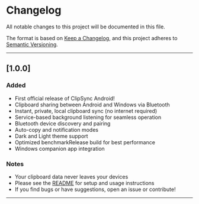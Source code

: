 # Changelog

All notable changes to this project will be documented in this file.

The format is based on [Keep a Changelog](https://keepachangelog.com/en/1.0.0/), and this project adheres to [Semantic Versioning](https://semver.org/spec/v2.0.0.html).

---

## [1.0.0]

### Added

- First official release of ClipSync Android!
- Clipboard sharing between Android and Windows via Bluetooth
- Instant, private, local clipboard sync (no internet required)
- Service-based background listening for seamless operation
- Bluetooth device discovery and pairing
- Auto-copy and notification modes
- Dark and Light theme support
- Optimized benchmarkRelease build for best performance
- Windows companion app integration

### Notes

- Your clipboard data never leaves your devices
- Please see the [README](README.md) for setup and usage instructions
- If you find bugs or have suggestions, open an issue or contribute!

---
